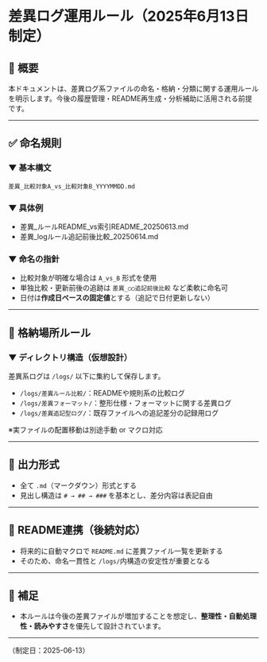 # 差異ログ運用ルール（2025年6月13日制定）

## 📌 概要
本ドキュメントは、差異ログ系ファイルの命名・格納・分類に関する運用ルールを明示します。今後の履歴管理・README再生成・分析補助に活用される前提です。

----

## ✅ 命名規則

### ▼ 基本構文
```
差異_比較対象A_vs_比較対象B_YYYYMMDD.md
```

### ▼ 具体例
- 差異_ルールREADME_vs索引README_20250613.md  
- 差異_logルール追記前後比較_20250614.md  

### ▼ 命名の指針
- 比較対象が明確な場合は `A_vs_B` 形式を使用  
- 単独比較・更新前後の追跡は `差異_○○追記前後比較` など柔軟に命名可  
- 日付は**作成日ベースの固定値**とする（追記で日付更新しない）

----

## 📁 格納場所ルール

### ▼ ディレクトリ構造（仮想設計）
差異系ログは `/logs/` 以下に集約して保存します。

- `/logs/差異ルール比較/`：READMEや規則系の比較ログ  
- `/logs/差異フォーマット/`：整形仕様・フォーマットに関する差異ログ  
- `/logs/差異追記型ログ/`：既存ファイルへの追記差分の記録用ログ

※実ファイルの配置移動は別途手動 or マクロ対応

----

## 📄 出力形式

- 全て `.md`（マークダウン）形式とする  
- 見出し構造は `# → ## → ###` を基本とし、差分内容は表記自由

----

## 🔄 README連携（後続対応）

- 将来的に自動マクロで `README.md` に差異ファイル一覧を更新する  
- そのため、命名一貫性と `/logs/`内構造の安定性が重要となる

----

## 🧭 補足

- 本ルールは今後の差異ファイルが増加することを想定し、**整理性・自動処理性・読みやすさ**を優先して設計されています。

---

（制定日：2025-06-13）
